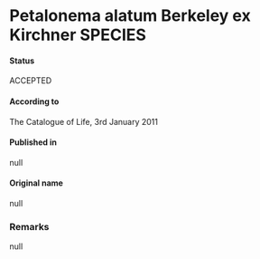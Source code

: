 # Petalonema alatum Berkeley ex Kirchner SPECIES

#### Status
ACCEPTED

#### According to
The Catalogue of Life, 3rd January 2011

#### Published in
null

#### Original name
null

### Remarks
null